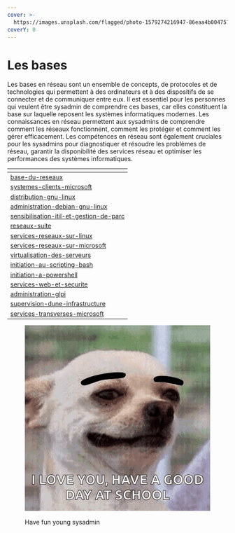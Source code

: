 ```yaml
---
cover: >-
  https://images.unsplash.com/flagged/photo-1579274216947-86eaa4b00475?crop=entropy&cs=tinysrgb&fm=jpg&ixid=MnwxOTcwMjR8MHwxfHNlYXJjaHw4fHxkYXRhY2VudGVyfGVufDB8fHx8MTY3NDgzNjAyMw&ixlib=rb-4.0.3&q=80
coverY: 0
---
```


# Les bases

Les bases en réseau sont un ensemble de concepts, de protocoles et de technologies qui permettent à des ordinateurs et à des dispositifs de se connecter et de communiquer entre eux. Il est essentiel pour les personnes qui veulent être sysadmin de comprendre ces bases, car elles constituent la base sur laquelle reposent les systèmes informatiques modernes. Les connaissances en réseau permettent aux sysadmins de comprendre comment les réseaux fonctionnent, comment les protéger et comment les gérer efficacement. Les compétences en réseau sont également cruciales pour les sysadmins pour diagnostiquer et résoudre les problèmes de réseau, garantir la disponibilité des services réseau et optimiser les performances des systèmes informatiques.

<table data-card-size="large" data-view="cards"><thead><tr><th data-card-target data-type="content-ref"></th></tr></thead><tbody><tr><td><a href="base-du-reseaux/">base-du-reseaux</a></td></tr><tr><td><a href="systemes-clients-microsoft/">systemes-clients-microsoft</a></td></tr><tr><td><a href="distribution-gnu-linux/">distribution-gnu-linux</a></td></tr><tr><td><a href="administration-debian-gnu-linux/">administration-debian-gnu-linux</a></td></tr><tr><td><a href="sensibilisation-itil-et-gestion-de-parc/">sensibilisation-itil-et-gestion-de-parc</a></td></tr><tr><td><a href="reseaux-suite/">reseaux-suite</a></td></tr><tr><td><a href="services-reseaux-sur-linux/">services-reseaux-sur-linux</a></td></tr><tr><td><a href="services-reseaux-sur-microsoft/">services-reseaux-sur-microsoft</a></td></tr><tr><td><a href="virtualisation-des-serveurs/">virtualisation-des-serveurs</a></td></tr><tr><td><a href="initiation-au-scripting-bash/">initiation-au-scripting-bash</a></td></tr><tr><td><a href="initiation-a-powershell/">initiation-a-powershell</a></td></tr><tr><td><a href="services-web-et-securite/">services-web-et-securite</a></td></tr><tr><td><a href="administration-glpi/">administration-glpi</a></td></tr><tr><td><a href="supervision-dune-infrastructure/">supervision-dune-infrastructure</a></td></tr><tr><td><a href="services-transverses-microsoft/">services-transverses-microsoft</a></td></tr></tbody></table>

<figure><img src="../../.gitbook/assets/dog-eyebrow.gif" alt=""><figcaption><p>Have fun young sysadmin</p></figcaption></figure>
